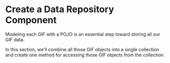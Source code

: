 # Create a Data Repository Component
Modeling each GIF with a POJO is an essential step toward storing all our GIF data. 

In this section, we'll combine all those GIF objects into a single collection and create one method for accessing those GIF objects from the collection.